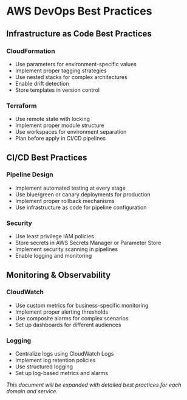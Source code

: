 # AWS DevOps Best Practices

## Infrastructure as Code Best Practices

### CloudFormation
- Use parameters for environment-specific values
- Implement proper tagging strategies
- Use nested stacks for complex architectures
- Enable drift detection
- Store templates in version control

### Terraform
- Use remote state with locking
- Implement proper module structure
- Use workspaces for environment separation
- Plan before apply in CI/CD pipelines

## CI/CD Best Practices

### Pipeline Design
- Implement automated testing at every stage
- Use blue/green or canary deployments for production
- Implement proper rollback mechanisms
- Use infrastructure as code for pipeline configuration

### Security
- Use least privilege IAM policies
- Store secrets in AWS Secrets Manager or Parameter Store
- Implement security scanning in pipelines
- Enable logging and monitoring

## Monitoring & Observability

### CloudWatch
- Use custom metrics for business-specific monitoring
- Implement proper alerting thresholds
- Use composite alarms for complex scenarios
- Set up dashboards for different audiences

### Logging
- Centralize logs using CloudWatch Logs
- Implement log retention policies
- Use structured logging
- Set up log-based metrics and alarms

*This document will be expanded with detailed best practices for each domain and service.*